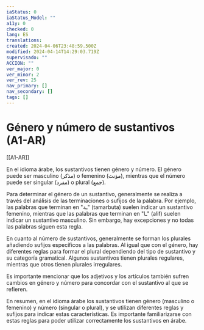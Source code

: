 ```yaml
---
iaStatus: 0
iaStatus_Model: ""
a11y: 0
checked: 0
lang: ES
translations: 
created: 2024-04-06T23:48:59.500Z
modified: 2024-04-14T14:29:03.719Z
supervisado: ""
ACCION: ""
ver_major: 0
ver_minor: 2
ver_rev: 25
nav_primary: []
nav_secondary: []
tags: []
---
```

# Género y número de sustantivos (A1-AR)

[[A1-AR]]

En el idioma árabe, los sustantivos tienen género y número. El género puede ser masculino (مذكر) o femenino (مؤنث), mientras que el número puede ser singular (مفرد) o plural (جمع).

Para determinar el género de un sustantivo, generalmente se realiza a través del análisis de las terminaciones o sufijos de la palabra. Por ejemplo, las palabras que terminan en "ـة" (tamarbuta) suelen indicar un sustantivo femenino, mientras que las palabras que terminan en "ـا" (alif) suelen indicar un sustantivo masculino. Sin embargo, hay excepciones y no todas las palabras siguen esta regla.

En cuanto al número de sustantivos, generalmente se forman los plurales añadiendo sufijos específicos a las palabras. Al igual que con el género, hay diferentes reglas para formar el plural dependiendo del tipo de sustantivo y su categoría gramatical. Algunos sustantivos tienen plurales regulares, mientras que otros tienen plurales irregulares.

Es importante mencionar que los adjetivos y los artículos también sufren cambios en género y número para concordar con el sustantivo al que se refieren.

En resumen, en el idioma árabe los sustantivos tienen género (masculino o femenino) y número (singular o plural), y se utilizan diferentes reglas y sufijos para indicar estas características. Es importante familiarizarse con estas reglas para poder utilizar correctamente los sustantivos en árabe.
